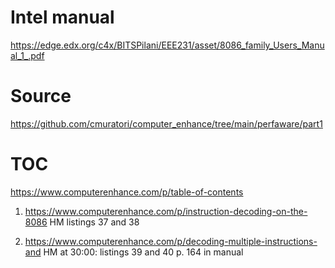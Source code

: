# Intel manual
https://edge.edx.org/c4x/BITSPilani/EEE231/asset/8086_family_Users_Manual_1_.pdf

# Source
https://github.com/cmuratori/computer_enhance/tree/main/perfaware/part1

# TOC
https://www.computerenhance.com/p/table-of-contents

1. https://www.computerenhance.com/p/instruction-decoding-on-the-8086
  HM listings 37 and 38

2. https://www.computerenhance.com/p/decoding-multiple-instructions-and 
  HM at 30:00: listings 39 and 40
  p. 164 in manual
